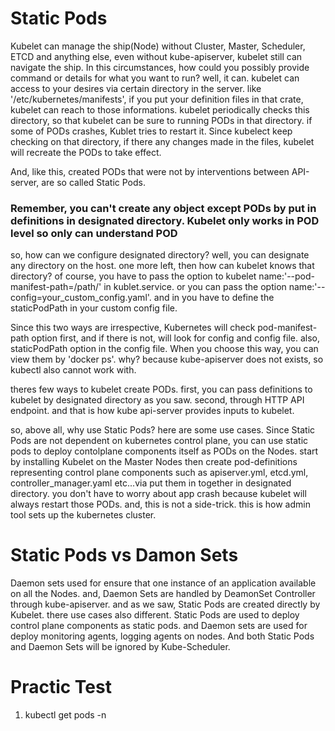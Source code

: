 # Static Pods
Kubelet can manage the ship(Node) without Cluster, Master, Scheduler, ETCD and anything else, even without kube-apiserver, kubelet still can navigate the ship.
In this circumstances, how could you possibly provide command or details for what you want to run? well, it can. kubelet can access to your desires via certain directory in the server.
like '/etc/kubernetes/manifests', if you put your definition files in that crate, kubelet can reach to those informations. 
kubelet periodically checks this directory, so that kubelet can be sure to running PODs in that directory. if some of PODs crashes, Kublet tries to restart it.
Since kubelect keep checking on that directory, if there any changes made in the files, kubelet will recreate the PODs to take effect.

And, like this, created PODs that were not by interventions between API-server, are so called Static Pods.

### Remember, you can't create any object except PODs by put in definitions in designated directory. Kubelet only works in POD level so only can understand POD
so, how can we configure designated directory? well, you can designate any directory on the host. one more left, then how can kubelet knows that directory?
of course, you have to pass the option to kubelet name:'--pod-manifest-path=/path/' in kublet.service. or you can pass the option name:'--config=your_custom_config.yaml'.
and in you have to define the staticPodPath in your custom config file.

Since this two ways are irrespective, Kubernetes will check pod-manifest-path option first, and if there is not, will look for config and config file. also, staticPodPath option in the config file.
When you choose this way, you can view them by 'docker ps'. why? because kube-apiserver does not exists, so kubectl also cannot work with.

theres few ways to kubelet create PODs. first, you can pass definitions to kubelet by designated directory as you saw. second, through HTTP API endpoint. and that is how kube api-server provides inputs to kubelet.

so, above all, why use Static Pods? here are some use cases.
Since Static Pods are not dependent on kubernetes control plane, you can use static pods to deploy contolplane components itself as PODs on the Nodes. start by installing Kubelet on the Master Nodes then create pod-definitions representing control plane components such as apiserver.yml, etcd.yml, controller_manager.yaml etc...via put them in together in designated directory. you don't have to worry about app crash because kubelet will always restart those PODs. and, this is not a side-trick. this is how admin tool sets up the kubernetes cluster. 

# Static Pods vs Damon Sets
Daemon sets used for ensure that one instance of an application available on all the Nodes. and, Daemon Sets are handled by DeamonSet Controller through kube-apiserver. and as we saw, Static Pods are created directly by Kubelet. there use cases also different. Static Pods are used to deploy control plane components as static pods. and Daemon sets are used for deploy monitoring agents, logging agents on nodes. And both Static Pods and Daemon Sets will be ignored by Kube-Scheduler. 

# Practic Test
1. kubectl get pods -n <namespace>
